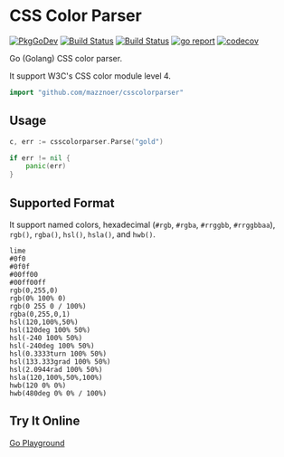 # CSS Color Parser

[![PkgGoDev](https://pkg.go.dev/badge/github.com/mazznoer/csscolorparser)](https://pkg.go.dev/github.com/mazznoer/csscolorparser)
[![Build Status](https://travis-ci.org/mazznoer/csscolorparser.svg?branch=master)](https://travis-ci.org/mazznoer/csscolorparser)
[![Build Status](https://github.com/mazznoer/csscolorparser/workflows/Go/badge.svg)](https://github.com/mazznoer/csscolorparser/actions)
[![go report](https://goreportcard.com/badge/github.com/mazznoer/csscolorparser)](https://goreportcard.com/report/github.com/mazznoer/csscolorparser)
[![codecov](https://codecov.io/gh/mazznoer/csscolorparser/branch/master/graph/badge.svg)](https://codecov.io/gh/mazznoer/csscolorparser)

Go (Golang) CSS color parser.

It support W3C's CSS color module level 4.

```go
import "github.com/mazznoer/csscolorparser"
```

## Usage

```go
c, err := csscolorparser.Parse("gold")

if err != nil {
	panic(err)
}
```

## Supported Format

It support named colors, hexadecimal (`#rgb`, `#rgba`, `#rrggbb`, `#rrggbbaa`), `rgb()`, `rgba()`, `hsl()`, `hsla()`, and `hwb()`.

```
lime
#0f0
#0f0f
#00ff00
#00ff00ff
rgb(0,255,0)
rgb(0% 100% 0)
rgb(0 255 0 / 100%)
rgba(0,255,0,1)
hsl(120,100%,50%)
hsl(120deg 100% 50%)
hsl(-240 100% 50%)
hsl(-240deg 100% 50%)
hsl(0.3333turn 100% 50%)
hsl(133.333grad 100% 50%)
hsl(2.0944rad 100% 50%)
hsla(120,100%,50%,100%)
hwb(120 0% 0%)
hwb(480deg 0% 0% / 100%)
```

## Try It Online

[Go Playground](https://play.golang.org/p/7kb62KSARwa)

